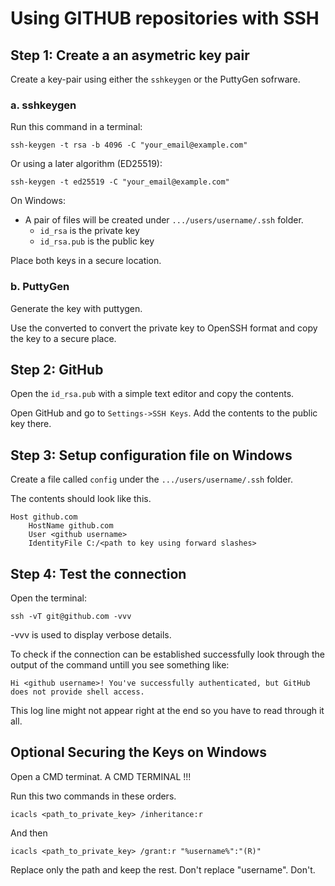 # Using GITHUB repositories with SSH



## Step 1: Create a an asymetric key pair

Create a key-pair using either the `sshkeygen` or the PuttyGen sofrware.

### a. sshkeygen

Run this command in a terminal:
```
ssh-keygen -t rsa -b 4096 -C "your_email@example.com"
```
Or using a later algorithm (ED25519):

```
ssh-keygen -t ed25519 -C "your_email@example.com"
```

On Windows:
- A pair of files will be created under `.../users/username/.ssh` folder.
    - `id_rsa` is the private key
    - `id_rsa.pub` is the public key

Place both keys in a secure location.

### b. PuttyGen

Generate the key with puttygen.

Use the converted to convert the private key to OpenSSH format and copy the key to a secure place.

## Step 2: GitHub
Open the `id_rsa.pub` with a simple text editor and copy the contents.

Open GitHub and go to `Settings->SSH Keys`. Add the contents to the public key there.

## Step 3: Setup configuration file on Windows

Create a file called `config` under the `.../users/username/.ssh` folder.

The contents should look like this.
```
Host github.com
    HostName github.com
    User <github username>
    IdentityFile C:/<path to key using forward slashes>
```

## Step 4: Test the connection

Open the terminal:
```
ssh -vT git@github.com -vvv
```

-vvv is used to display verbose details.

To check if the connection can be established successfully 
look through the output of the command untill you see something like:
```
Hi <github username>! You've successfully authenticated, but GitHub does not provide shell access.
```

This log line might not appear right at the end so you have to read through it all.

## Optional Securing the Keys on Windows

Open a CMD terminat. A CMD TERMINAL !!!

Run this two commands in these orders.

```
icacls <path_to_private_key> /inheritance:r 
```

And then

```
icacls <path_to_private_key> /grant:r "%username%":"(R)"                                                
```

Replace only the path and keep the rest. Don't replace "username". Don't.